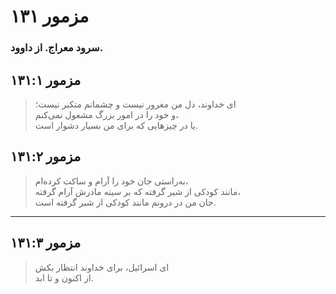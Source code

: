 # مزمور ۱۳۱

### سرود معراج. از داوود.

## مزمور ۱۳۱:۱

> ای خداوند، دل من مغرور نیست و چشمانم متکبر نیست؛  
> و خود را در امور بزرگ مشغول نمی‌کنم،  
> یا در چیزهایی که برای من بسیار دشوار است.

## مزمور ۱۳۱:۲

> به‌راستی جان خود را آرام و ساکت کرده‌ام،  
> مانند کودکی از شیر گرفته که بر سینه مادرش آرام گرفته،  
> جان من در درونم مانند کودکی از شیر گرفته است.

---

## مزمور ۱۳۱:۳

> ای اسرائیل، برای خداوند انتظار بکش  
> از اکنون و تا ابد.
